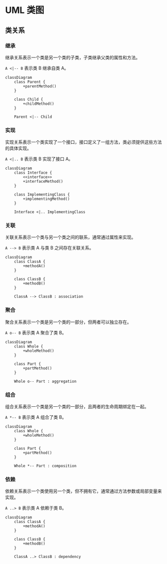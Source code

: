 # UML 类图

## 类关系

### 继承

继承关系表示一个类是另一个类的子类，子类继承父类的属性和方法。

`A <|-- B` 表示类 B 继承自类 A。

```mermaid
classDiagram
    class Parent {
        +parentMethod()
    }

    class Child {
        +childMethod()
    }

    Parent <|-- Child
```
### 实现

实现关系表示一个类实现了一个接口，接口定义了一组方法，类必须提供这些方法的具体实现。

`A <|.. B` 表示类 B 实现了接口 A。

```mermaid
classDiagram
    class Interface {
        <<interface>>
        +interfaceMethod()
    }

    class ImplementingClass {
        +implementingMethod()
    }

    Interface <|.. ImplementingClass
```
### 关联

关联关系表示一个类与另一个类之间的联系，通常通过属性来实现。

`A --> B` 表示类 A 与类 B 之间存在关联关系。

```mermaid
classDiagram
    class ClassA {
        +methodA()
    }

    class ClassB {
        +methodB()
    }

    ClassA --> ClassB : association
```

### 聚合

聚合关系表示一个类是另一个类的一部分，但两者可以独立存在。

`A o-- B` 表示类 A 聚合了类 B。

```mermaid
classDiagram
    class Whole {
        +wholeMethod()
    }

    class Part {
        +partMethod()
    }

    Whole o-- Part : aggregation
```

### 组合

组合关系表示一个类是另一个类的一部分，且两者的生命周期绑定在一起。

`A *-- B` 表示类 A 组合了类 B。

```mermaid
classDiagram
    class Whole {
        +wholeMethod()
    }

    class Part {
        +partMethod()
    }

    Whole *-- Part : composition
```

### 依赖

依赖关系表示一个类使用另一个类，但不拥有它，通常通过方法参数或局部变量来实现。

`A ..> B` 表示类 A 依赖于类 B。

```mermaid
classDiagram
    class ClassA {
        +methodA()
    }

    class ClassB {
        +methodB()
    }

    ClassA ..> ClassB : dependency
```

